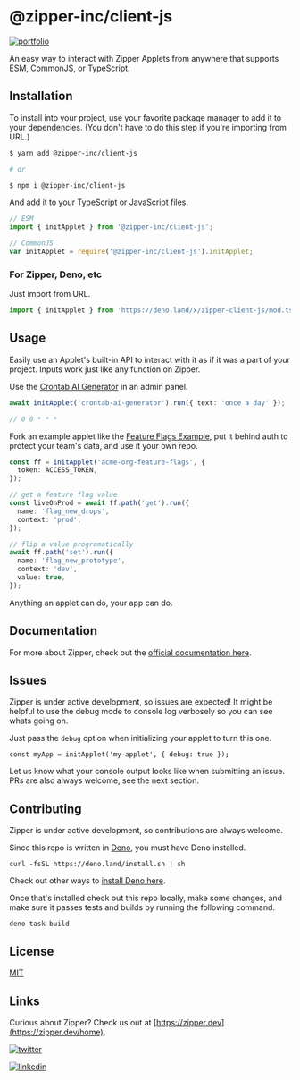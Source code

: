 # @zipper-inc/client-js

[![portfolio](https://img.shields.io/badge/Get_started_with_Zipper-zipper.dev-000?style=for-the-badge&color=9B2FB4&labelColor=3D1353&)](https://zipper.dev/)

An easy way to interact with Zipper Applets from anywhere that supports ESM,
CommonJS, or TypeScript.

## Installation

To install into your project, use your favorite package manager to add it to
your dependencies. (You don't have to do this step if you're importing from
URL.)

```bash
$ yarn add @zipper-inc/client-js

# or

$ npm i @zipper-inc/client-js
```

And add it to your TypeScript or JavaScript files.

```typescript
// ESM
import { initApplet } from '@zipper-inc/client-js';

// CommonJS
var initApplet = require('@zipper-inc/client-js').initApplet;
```

### For Zipper, Deno, etc

Just import from URL.

```typescript
import { initApplet } from 'https://deno.land/x/zipper-client-js/mod.ts';
```

## Usage

Easily use an Applet's built-in API to interact with it as if it was a part of
your project. Inputs work just like any function on Zipper.

Use the [Crontab AI Generator](https://crontab-ai-generator.zipper.run) in an
admin panel.

```typescript
await initApplet('crontab-ai-generator').run({ text: 'once a day' });

// 0 0 * * *
```

Fork an example applet like the
[Feature Flags Example](https://feature-flags-example.zipper.run), put it behind
auth to protect your team's data, and use it your own repo.

```typescript
const ff = initApplet('acme-org-feature-flags', {
  token: ACCESS_TOKEN,
});

// get a feature flag value
const liveOnProd = await ff.path('get').run({
  name: 'flag_new_drops',
  context: 'prod',
});

// flip a value programatically
await ff.path('set').run({
  name: 'flag_new_prototype',
  context: 'dev',
  value: true,
});
```

Anything an applet can do, your app can do.

## Documentation

For more about Zipper, check out the
[official documentation here](https://zipper.dev/docs).

## Issues

Zipper is under active development, so issues are expected! It might be helpful to use the debug mode to console log verbosely so you can see whats going on. 

Just pass the `debug` option when initializing your applet to turn this one.

```
const myApp = initApplet('my-applet', { debug: true });
```

Let us know what your console output looks like when submitting an issue. PRs are also always welcome, see the next section.

## Contributing

Zipper is under active development, so contributions are always welcome.

Since this repo is written in [Deno](https://deno.land/), you must have Deno
installed.

```
curl -fsSL https://deno.land/install.sh | sh
```

Check out other ways to
[install Deno here](https://github.com/denoland/deno_install).

Once that's installed check out this repo locally, make some changes, and make sure it
passes tests and builds by running the following command.

```
deno task build
```

## License

[MIT](https://choosealicense.com/licenses/mit/)

## Links

Curious about Zipper? Check us out at
[https://zipper.dev](https://zipper.dev/home).

[![twitter](https://img.shields.io/badge/twitter-1DA1F2?style=for-the-badge&logo=twitter&logoColor=white)](https://twitter.com/ZipperDev)

[![linkedin](https://img.shields.io/badge/linkedin-0A66C2?style=for-the-badge&logo=linkedin&logoColor=white)](https://www.linkedin.com/company/zipperinc)
